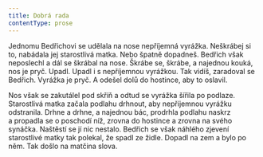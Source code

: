```yaml
---
title: Dobrá rada
contentType: prose
---
```


Jednomu Bedřichovi se udělala na nose nepříjemná vyrážka. Neškrábej si to, nabádala jej starostlivá matka. Nebo špatně dopadneš. Bedřich však neposlechl a dál se škrábal na nose. Škrábe se, škrábe, a najednou kouká, nos je pryč. Upadl. Upadl i s nepříjemnou vyrážkou. Tak vidíš, zaradoval se Bedřich. Vyrážka je pryč. A odešel dolů do hostince, aby to oslavil.

  

Nos však se zakutálel pod skříň a odtud se vyrážka šířila po podlaze. Starostlivá matka začala podlahu drhnout, aby nepříjemnou vyrážku odstranila. Drhne a drhne, a najednou bác, prodrhla podlahu naskrz a propadla se o poschodí níž, zrovna do hostince a zrovna na svého synáčka. Naštěstí se jí nic nestalo. Bedřich se však náhlého zjevení starostlivé matky tak polekal, že spadl ze židle. Dopadl na zem a bylo po něm. Tak došlo na matčina slova.
